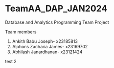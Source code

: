 # TeamAA_DAP_JAN2024
Database and Analytics Programming Team Project 

Team members
1. Ankith Babu Joseph- x23185813
2. Alphons Zacharia James- x23169702
3. Abhilash Janardhanan- x23121424


test 2

